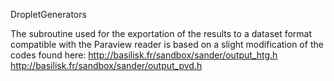 DropletGenerators

The subroutine used for the exportation of the results to a dataset format compatible with the Paraview reader is based on a slight modification of the codes found here:
http://basilisk.fr/sandbox/sander/output_htg.h
http://basilisk.fr/sandbox/sander/output_pvd.h

